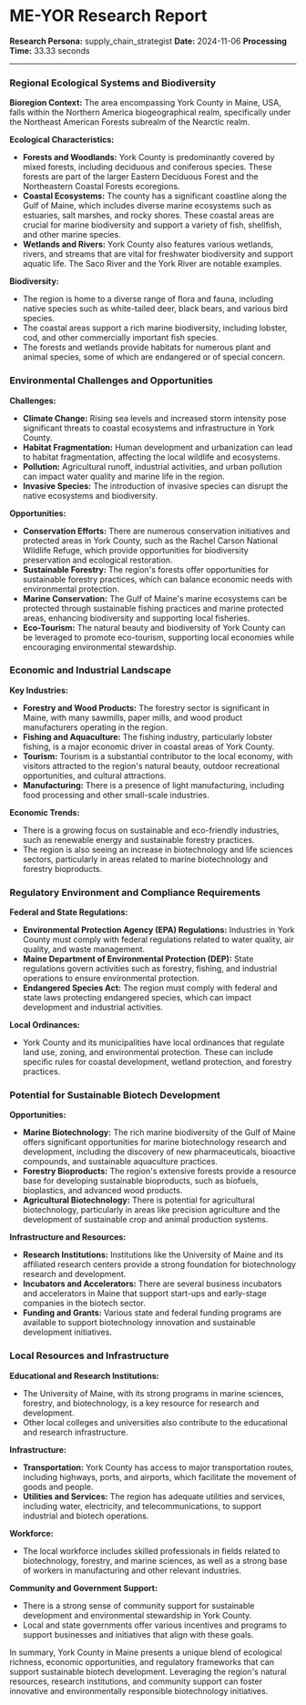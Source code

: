 # ME-YOR Research Report

**Research Persona:** supply_chain_strategist
**Date:** 2024-11-06
**Processing Time:** 33.33 seconds

---

### Regional Ecological Systems and Biodiversity

**Bioregion Context:**
The area encompassing York County in Maine, USA, falls within the Northern America biogeographical realm, specifically under the Northeast American Forests subrealm of the Nearctic realm.

**Ecological Characteristics:**
- **Forests and Woodlands:** York County is predominantly covered by mixed forests, including deciduous and coniferous species. These forests are part of the larger Eastern Deciduous Forest and the Northeastern Coastal Forests ecoregions.
- **Coastal Ecosystems:** The county has a significant coastline along the Gulf of Maine, which includes diverse marine ecosystems such as estuaries, salt marshes, and rocky shores. These coastal areas are crucial for marine biodiversity and support a variety of fish, shellfish, and other marine species.
- **Wetlands and Rivers:** York County also features various wetlands, rivers, and streams that are vital for freshwater biodiversity and support aquatic life. The Saco River and the York River are notable examples.

**Biodiversity:**
- The region is home to a diverse range of flora and fauna, including native species such as white-tailed deer, black bears, and various bird species.
- The coastal areas support a rich marine biodiversity, including lobster, cod, and other commercially important fish species.
- The forests and wetlands provide habitats for numerous plant and animal species, some of which are endangered or of special concern.

### Environmental Challenges and Opportunities

**Challenges:**
- **Climate Change:** Rising sea levels and increased storm intensity pose significant threats to coastal ecosystems and infrastructure in York County.
- **Habitat Fragmentation:** Human development and urbanization can lead to habitat fragmentation, affecting the local wildlife and ecosystems.
- **Pollution:** Agricultural runoff, industrial activities, and urban pollution can impact water quality and marine life in the region.
- **Invasive Species:** The introduction of invasive species can disrupt the native ecosystems and biodiversity.

**Opportunities:**
- **Conservation Efforts:** There are numerous conservation initiatives and protected areas in York County, such as the Rachel Carson National Wildlife Refuge, which provide opportunities for biodiversity preservation and ecological restoration.
- **Sustainable Forestry:** The region's forests offer opportunities for sustainable forestry practices, which can balance economic needs with environmental protection.
- **Marine Conservation:** The Gulf of Maine's marine ecosystems can be protected through sustainable fishing practices and marine protected areas, enhancing biodiversity and supporting local fisheries.
- **Eco-Tourism:** The natural beauty and biodiversity of York County can be leveraged to promote eco-tourism, supporting local economies while encouraging environmental stewardship.

### Economic and Industrial Landscape

**Key Industries:**
- **Forestry and Wood Products:** The forestry sector is significant in Maine, with many sawmills, paper mills, and wood product manufacturers operating in the region.
- **Fishing and Aquaculture:** The fishing industry, particularly lobster fishing, is a major economic driver in coastal areas of York County.
- **Tourism:** Tourism is a substantial contributor to the local economy, with visitors attracted to the region's natural beauty, outdoor recreational opportunities, and cultural attractions.
- **Manufacturing:** There is a presence of light manufacturing, including food processing and other small-scale industries.

**Economic Trends:**
- There is a growing focus on sustainable and eco-friendly industries, such as renewable energy and sustainable forestry practices.
- The region is also seeing an increase in biotechnology and life sciences sectors, particularly in areas related to marine biotechnology and forestry bioproducts.

### Regulatory Environment and Compliance Requirements

**Federal and State Regulations:**
- **Environmental Protection Agency (EPA) Regulations:** Industries in York County must comply with federal regulations related to water quality, air quality, and waste management.
- **Maine Department of Environmental Protection (DEP):** State regulations govern activities such as forestry, fishing, and industrial operations to ensure environmental protection.
- **Endangered Species Act:** The region must comply with federal and state laws protecting endangered species, which can impact development and industrial activities.

**Local Ordinances:**
- York County and its municipalities have local ordinances that regulate land use, zoning, and environmental protection. These can include specific rules for coastal development, wetland protection, and forestry practices.

### Potential for Sustainable Biotech Development

**Opportunities:**
- **Marine Biotechnology:** The rich marine biodiversity of the Gulf of Maine offers significant opportunities for marine biotechnology research and development, including the discovery of new pharmaceuticals, bioactive compounds, and sustainable aquaculture practices.
- **Forestry Bioproducts:** The region's extensive forests provide a resource base for developing sustainable bioproducts, such as biofuels, bioplastics, and advanced wood products.
- **Agricultural Biotechnology:** There is potential for agricultural biotechnology, particularly in areas like precision agriculture and the development of sustainable crop and animal production systems.

**Infrastructure and Resources:**
- **Research Institutions:** Institutions like the University of Maine and its affiliated research centers provide a strong foundation for biotechnology research and development.
- **Incubators and Accelerators:** There are several business incubators and accelerators in Maine that support start-ups and early-stage companies in the biotech sector.
- **Funding and Grants:** Various state and federal funding programs are available to support biotechnology innovation and sustainable development initiatives.

### Local Resources and Infrastructure

**Educational and Research Institutions:**
- The University of Maine, with its strong programs in marine sciences, forestry, and biotechnology, is a key resource for research and development.
- Other local colleges and universities also contribute to the educational and research infrastructure.

**Infrastructure:**
- **Transportation:** York County has access to major transportation routes, including highways, ports, and airports, which facilitate the movement of goods and people.
- **Utilities and Services:** The region has adequate utilities and services, including water, electricity, and telecommunications, to support industrial and biotech operations.

**Workforce:**
- The local workforce includes skilled professionals in fields related to biotechnology, forestry, and marine sciences, as well as a strong base of workers in manufacturing and other relevant industries.

**Community and Government Support:**
- There is a strong sense of community support for sustainable development and environmental stewardship in York County.
- Local and state governments offer various incentives and programs to support businesses and initiatives that align with these goals.

In summary, York County in Maine presents a unique blend of ecological richness, economic opportunities, and regulatory frameworks that can support sustainable biotech development. Leveraging the region's natural resources, research institutions, and community support can foster innovative and environmentally responsible biotechnology initiatives.